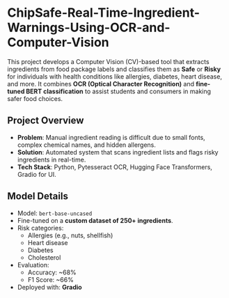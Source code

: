 # ChipSafe-Real-Time-Ingredient-Warnings-Using-OCR-and-Computer-Vision

This project develops a Computer Vision (CV)-based tool that extracts ingredients from food package labels and classifies them as **Safe** or **Risky** for individuals with health conditions like allergies, diabetes, heart disease, and more. 
It combines **OCR (Optical Character Recognition)** and **fine-tuned BERT classification** to assist students and consumers in making safer food choices.

## Project Overview

- **Problem**: Manual ingredient reading is difficult due to small fonts, complex chemical names, and hidden allergens.
- **Solution**: Automated system that scans ingredient lists and flags risky ingredients in real-time.
- **Tech Stack**: Python, Pytesseract OCR, Hugging Face Transformers, Gradio for UI.

## Model Details

- Model: `bert-base-uncased`
- Fine-tuned on a **custom dataset of 250+ ingredients**.
- Risk categories:
  - Allergies (e.g., nuts, shellfish)
  - Heart disease
  - Diabetes
  - Cholesterol
- Evaluation:
  - Accuracy: ~68%
  - F1 Score: ~66%
- Deployed with: **Gradio**

